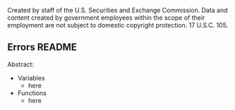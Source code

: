 ﻿Created by staff of the U.S. Securities and Exchange Commission.
Data and content created by government employees within the scope of their employment are not subject to domestic copyright protection. 17 U.S.C. 105.

## Errors README
Abstract:

 - Variables
	 - here
 - Functions
	 - here
